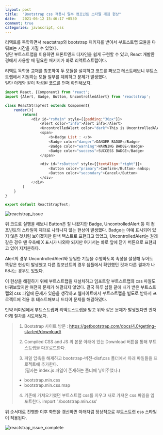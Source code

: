 ```yaml
---
layout: post
title:  "Bootstrap css 적용시 일부 컴포넌트 스타일 깨짐 현상"
date:   2021-06-12 15:46:17 +0530
comment: true
categories: javascript, css
---
```


리액트를 독학하면서 reactstrap와 bootstrap 패키지를 받아서 부트스트랩 모듈을 다뤄보는 시간을 가질 수 있었다.   
일단 부트스트랩을 이용하면 프론트엔드 디자인을 쉽게 구현할 수 있고, React 개발환경에서 사용할 때 필요한 패키지가 바로 리액트스트랩이다.   

리액트 독학용 교재를 참조하여 두 모듈을 설치하고 코드를 짜보고 테스트해보니 부트스트랩에서 지원하는 모듈 일부를 제외하고 문제가 발생했다.   
일단 아래와 같이 작성된 코드를 먼저 확인해보자.   

```javascript
import React, {Component} from 'react';
import {Alert, Badge, Button, UncontrolledAlert} from 'reactstrap';

class ReactStrapTest extends Component{
    render(){
        return(
            <div id="rsMain" style={{padding:"30px"}}>
                <Alert color="info">Alert info</Alert>
                <UncontrolledAlert color="dark">This is UncontrolledAlert component.</UncontrolledAlert>
                <span>
                    <b>Badge List : </b>
                    <Badge color="danger">DANGER BADGE</Badge>
                    <Badge color="warning">WARNING BAD0E</Badge>
                    <Badge color="success">SUCCESS BADGE</Badge>
                </span>

                <div id="rsButton" style={{textAlign:"right"}}>
                    <Button color="primary">Confirm</Button> &nbsp;
                    <Button color="secondary">Cancel</Button>
                </div>
            </div>
        )
    }
}

export default ReactStrapTest;
```

![reactstrap_issue](https://baedi.github.io/assets/post/20210612_01_reactstrapissue.png)

위 코드로 실행을 해보니 Button은 잘 나왔지만 Badge, UncontrolledAlert 등 이 컴포넌트의 스타일이 제대로 나타나지 않는 현상이 발생했다. Badge는 아예 표시되어 있지 않은 것처럼 보이겠지만 흰색 텍스트로 표현되고 있었고, UncontrolledAlert는 원래같은 경우 맨 우측에 X 표시가 나와야 되지만 여기서는 바로 앞에 닫기 버튼으로 표현되고 있어 지저분하다.   

Alert의 경우 UncontrolledAlert와 동일한 기능을 수행하도록 속성을 설정해 두어도 똑같은 현상이 발생했고 다른 컴포넌트의 경우 샘플에서 확인했던 것과 다른 결과가 나타나는 경우도 있었다.   

이 현상을 해결하기 위해 부트스트랩을 재설치하고 임포트할 부트스트랩의 css 파일도 바꿔보았지만 여전히 문제가 해결되지 않았다. 결국 하루 삽질 끝에 내가 받은 부트스트랩의 css 파일에 문제가 있음을 생각하고 웹사이트에서 부트스트랩을 별도로 받아서 프로젝트에 적용 후 테스트해보니 드디어 문제를 해결하였다.   

만약 터미널에서 부트스트랩과 리액트스트랩을 받고 위와 같은 문제가 발생했다면 먼저 아래 절차를 시도해보자.   
>   
> 1. Bootstrap 사이트 방문 : <https://getbootstrap.com/docs/4.0/getting-started/download/>
>   
> 2. Compiled CSS and JS 의 본문 아래에 있는 Download 버튼을 통해 부트스트랩을 다운로드한다.
>   
> 3. 파일 압축을 해제하고 bootstrap-버전-dist\css 폴더에서 아래 파일들을 프로젝트에 추가한다.   
>  (필자는 index.js 파일이 존재하는 폴더에 넣어주었다.)
>  - bootstrap.min.css   
>  - bootstrap.min.css.map   
>   
> 4. 기존에 가져오기했던 부트스트랩 css를 지우고 새로 가져온 css 파일을 임포트한다.
>  import './bootstrap.min.css'
>

위 순서대로 진행한 이후 화면을 갱신하면 아래처럼 정상적으로 부트스트랩 css 스타일이 적용된다.

![reactstrap_issue_complete](https://baedi.github.io/assets/post/20210612_01_reactstrapissue_complete.png)
